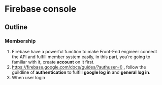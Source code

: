 <h1>
Firebase console
</h1>

<h2>
Outline
</h2>

### Membership

<p>

1.  Firebase have a powerful function to make Front-End engineer connect the API and fulfill member system easily, in this part, you're going to familiar with it, create **account** on it first. 
2.  https://firebase.google.com/docs/guides/?authuser=0  , follow the guildline of **authentication** to fulfill **google log in** and **general log in**. 
3.  When user login
</p>
